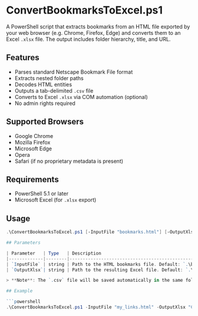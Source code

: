 # ConvertBookmarksToExcel.ps1

A PowerShell script that extracts bookmarks from an HTML file exported by your web browser (e.g. Chrome, Firefox, Edge) and converts them to an Excel `.xlsx` file. The output includes folder hierarchy, title, and URL.

## Features

- Parses standard Netscape Bookmark File format
- Extracts nested folder paths
- Decodes HTML entities
- Outputs a tab-delimited `.csv` file
- Converts to Excel `.xlsx` via COM automation (optional)
- No admin rights required

## Supported Browsers

- Google Chrome  
- Mozilla Firefox  
- Microsoft Edge  
- Opera  
- Safari (if no proprietary metadata is present)

## Requirements

- PowerShell 5.1 or later  
- Microsoft Excel (for `.xlsx` export)

## Usage

```powershell
.\ConvertBookmarksToExcel.ps1 [-InputFile "bookmarks.html"] [-OutputXlsx "bookmarks.xlsx"]

## Parameters

| Parameter   | Type   | Description                                                                 |
|-------------|--------|-----------------------------------------------------------------------------|
| `InputFile` | string | Path to the HTML bookmarks file. Default: `.\bookmarks.html`                |
| `OutputXlsx`| string | Path to the resulting Excel file. Default: `.\Output\bookmarks.xlsx`        |

> **Note**: The `.csv` file will be saved automatically in the same folder as the `.xlsx` file, using the `.csv` extension.

## Example

```powershell
.\ConvertBookmarksToExcel.ps1 -InputFile "my_links.html" -OutputXlsx "C:\Exported\Links.xlsx"
